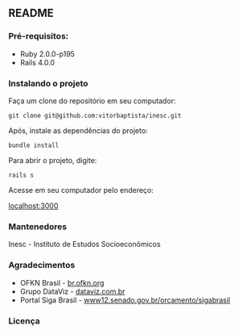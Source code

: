 ## README


### Pré-requisitos:

* Ruby 2.0.0-p195
* Rails 4.0.0


### Instalando o projeto

Faça um clone do repositório em seu computador:

``git clone git@github.com:vitorbaptista/inesc.git``

Após, instale as dependências do projeto:

``bundle install``

Para abrir o projeto, digite:

``rails s``

Acesse em seu computador pelo endereço:

[localhost:3000](http://localhost:3000/)


### Mantenedores

Inesc - Instituto de Estudos Socioeconômicos


### Agradecimentos

* OFKN Brasil - [br.ofkn.org](http://br.okfn.org/)
* Grupo DataViz - [dataviz.com.br](http://dataviz.com.br)
* Portal Siga Brasil - [www12.senado.gov.br/orcamento/sigabrasil](http://www12.senado.gov.br/orcamento/sigabrasil)


### Licença


